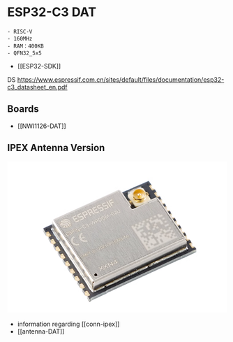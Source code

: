 


# ESP32-C3 DAT
    - RISC-V 
    - 160MHz 
    - RAM：400KB
    - QFN32_5x5

- [[ESP32-SDK]]

DS
https://www.espressif.com.cn/sites/default/files/documentation/esp32-c3_datasheet_en.pdf

## Boards 

- [[NWI1126-DAT]]

## IPEX Antenna Version 

![](40-46-13-07-06-2023.png)

- information regarding [[conn-ipex]]
- [[antenna-DAT]]